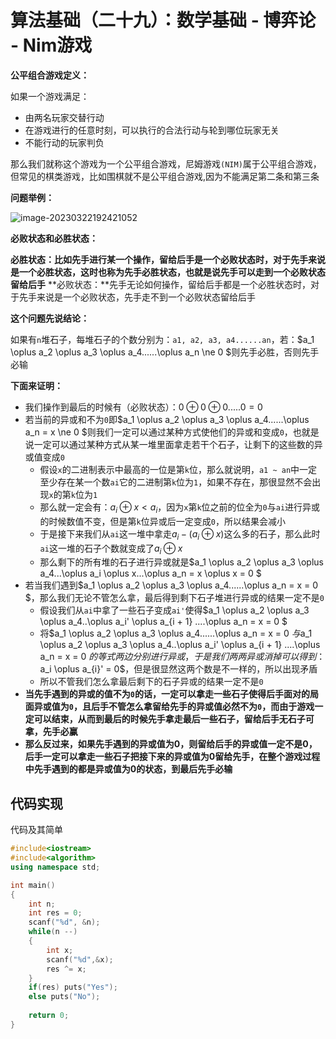 # 算法基础（二十九）：数学基础 - 博弈论 - Nim游戏

**公平组合游戏定义：**

如果一个游戏满足：

- 由两名玩家交替行动
- 在游戏进行的任意时刻，可以执行的合法行动与轮到哪位玩家无关
- 不能行动的玩家判负

那么我们就称这个游戏为一个公平组合游戏，尼姆游戏`(NIM)`属于公平组合游戏，但常见的棋类游戏，比如围棋就不是公平组合游戏,因为不能满足第二条和第三条

**问题举例：**

![image-20230322192421052](https://typora-1310242472.cos.ap-nanjing.myqcloud.com/typora_img/image-20230322192421052.png)

**必败状态和必胜状态：**

**必胜状态：**比如先手进行某一个操作，留给后手是一个必败状态时，对于先手来说是一个必胜状态，这时也称为先手必胜状态，也就是说先手**可以走到一个必败状态留给后手**
**必败状态：**先手无论如何操作，留给后手都是一个必胜状态时，对于先手来说是一个必败状态，先手走不到一个必败状态留给后手

**这个问题先说结论：**

如果有`n`堆石子，每堆石子的个数分别为：`a1, a2, a3, a4......an`，若：$a_1 \oplus a_2 \oplus a_3 \oplus a_4......\oplus a_n \ne 0 $则先手必胜，否则先手必输

**下面来证明：**

- 我们操作到最后的时候有（必败状态）：$0 \oplus 0 \oplus 0 .....0 = 0$
- 若当前的异或和不为`0`即$a_1 \oplus a_2 \oplus a_3 \oplus a_4......\oplus a_n = x \ne 0 $则我们一定可以通过某种方式使他们的异或和变成`0`，也就是说一定可以通过某种方式从某一堆里面拿走若干个石子，让剩下的这些数的异或值变成`0`
	- 假设`x`的二进制表示中最高的一位是第`k`位，那么就说明，`a1 ~ an`中一定至少存在某一个数`ai`它的二进制第`k`位为`1`，如果不存在，那很显然不会出现`x`的第`k`位为`1`
	- 那么就一定会有：$a_i \oplus x < a_i$，因为`x`第`k`位之前的位全为`0`与`ai`进行异或的时候数值不变，但是第`k`位异或后一定变成`0`，所以结果会减小
	- 于是接下来我们从`ai`这一堆中拿走$a_i - (a_i \oplus x)$这么多的石子，那么此时`ai`这一堆的石子个数就变成了$a_i \oplus x$
	- 那么剩下的所有堆的石子进行异或就是$a_1 \oplus a_2 \oplus a_3 \oplus a_4...\oplus a_i \oplus x...\oplus a_n = x \oplus x = 0 $
- 若当我们遇到$a_1 \oplus a_2 \oplus a_3 \oplus a_4......\oplus a_n = x = 0 $，那么我们无论不管怎么拿，最后得到剩下石子堆进行异或的结果一定不是`0`
	- 假设我们从`ai`中拿了一些石子变成`ai'`使得$a_1 \oplus a_2 \oplus a_3 \oplus a_4..\oplus a_i' \oplus a_{i + 1} ....\oplus a_n = x = 0 $
	- 将$a_1 \oplus a_2 \oplus a_3 \oplus a_4......\oplus a_n = x = 0 $与$a_1 \oplus a_2 \oplus a_3 \oplus a_4..\oplus a_i' \oplus a_{i + 1} ....\oplus a_n = x = 0 $的等式两边分别进行异或，于是我们两两异或消掉可以得到：$a_i \oplus a_{i}' = 0$，但是很显然这两个数是不一样的，所以出现矛盾
	- 所以不管我们怎么拿最后剩下的石子异或的结果一定不是`0`
- **当先手遇到的异或的值不为`0`的话，一定可以拿走一些石子使得后手面对的局面异或值为`0`，且后手不管怎么拿留给先手的异或值必然不为`0`，而由于游戏一定可以结束，从而到最后的时候先手拿走最后一些石子，留给后手无石子可拿，先手必赢**
- **那么反过来，如果先手遇到的异或值为0，则留给后手的异或值一定不是0，后手一定可以拿走一些石子把接下来的异或值为0留给先手，在整个游戏过程中先手遇到的都是异或值为0的状态，到最后先手必输**

## 代码实现

代码及其简单

```cpp
#include<iostream>
#include<algorithm>
using namespace std;

int main()
{
    int n;
    int res = 0;
    scanf("%d", &n);
    while(n --)
    {
        int x;
        scanf("%d",&x);
        res ^= x;
    }
    if(res) puts("Yes");
    else puts("No");
    
    return 0;
}
```

